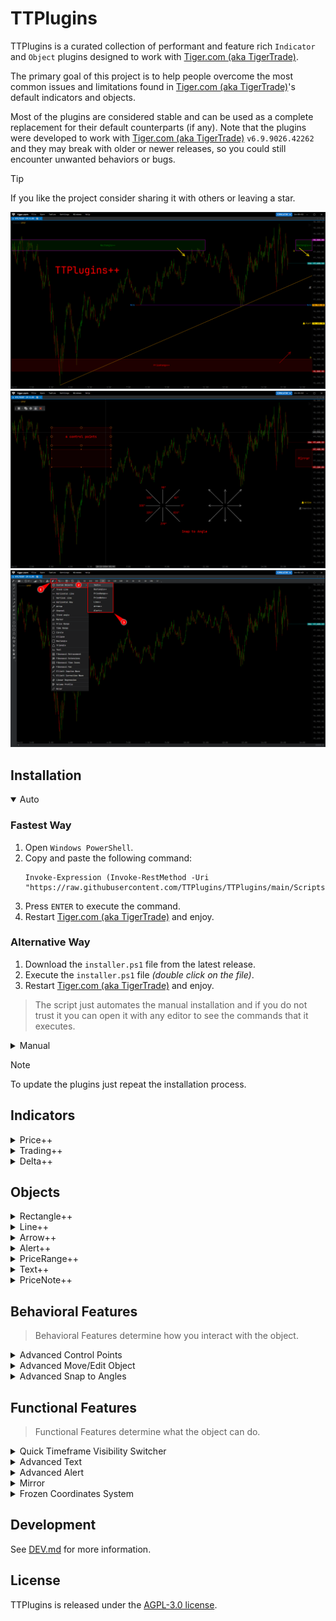 # TTPlugins

TTPlugins is a curated collection of performant and feature rich `Indicator`
and `Object` plugins designed to work with [Tiger.com (aka TigerTrade)][1].

The primary goal of this project is to help people overcome the most common
issues and limitations found in [Tiger.com (aka TigerTrade)][1]'s default
indicators and objects.

Most of the plugins are considered stable and can be used as a complete
replacement for their default counterparts (if any). Note that the plugins were
developed to work with [Tiger.com (aka TigerTrade)][1] `v6.9.9026.42262` and
they may break with older or newer releases, so you could still encounter
unwanted behaviors or bugs.



> [!TIP]
> If you like the project consider sharing it with others or leaving a star.



![Image1](Docs/Image1.png)
![Image2](Docs/Image2.png)
![Image3](Docs/Image3.png)



## Installation

<details open>
<summary>Auto</summary>

### Fastest Way
1. Open `Windows PowerShell`.
2. Copy and paste the following command:
    ```pwsh
    Invoke-Expression (Invoke-RestMethod -Uri "https://raw.githubusercontent.com/TTPlugins/TTPlugins/main/Scripts/installer.ps1")
    ```
3. Press `ENTER` to execute the command.
4. Restart [Tiger.com (aka TigerTrade)][1] and enjoy.

### Alternative Way
1. Download the `installer.ps1` file from the latest release.
2. Execute the `installer.ps1` file *(double click on the file)*.
3. Restart [Tiger.com (aka TigerTrade)][1] and enjoy.

> The script just automates the manual installation and if you do not trust it
> you can open it with any editor to see the commands that it executes.
</details>

<details>
<summary>Manual</summary>

1. Download the `Indicators++.dll` and `Objects++.dll` files from the
   latest release.
2. Open `File Explorer` and go to your `Documents` folder.
3. Create the `TigerTrade` folder *(if missing)*.
4. Go inside the `TigerTrade` folder.
5. Create the `Indicators` and `Objects` folders *(if missing)*.
6. Move the `Indicators++.dll` file inside the `Indicators` folder.
7. Move the `Objects++.dll` file inside the `Objects` folder.
8. Restart [Tiger.com (aka TigerTrade)][1] and enjoy.

It should look like this:

```
C:\Users\<your-user>\Documents\
└─ TigerTrade\
   ├─ Indicators\
   │  └─ Indicators++.dll
   └─ Objects\
      └─ Objects++.dll
```

> You may need to create the folders manually if they are missing.
</details>

> [!NOTE]
> To update the plugins just repeat the installation process.



## Indicators

<details>
<summary>Price++</summary>

### Price++

The `Price++` indicator is a simpler and more performant version of the `Price`
indicator with the following features:

- High performance, optimized rendering.
- Pretty bar statistics (on `CTRL` pressed):
    - High *(optionally the low to high bar size in % if positive)*
    - Low *(optionally the high to low bar size in % if negative)*
    - Open
    - Close
    - Volume
- Readable and intuitive countdown timer attached to the price line.
- Customizable exchange name and exchange type in the top left corner.

> :warning: The alerts of [Tiger.com (aka TigerTrade)][1]'s default objects may
> not work properly with this indicator.
</details>

<details>
<summary>Trading++</summary>

### Trading++

The `Trading++` indicator provides a specific set of features meant to
accelerate some common trading operations:

- Quick measurement of stop and take profits (Toggle with: `S` key).
- Realtime statistics of the open position (if any):
    - PnL value ($)
    - PnL percent (%)
    - PnL ticks
    - PnL ratio (r)
- Automatic price lines for the open position (if any):
    - Average entry price
    - Stop loss price
    - Take profit prices
- Integrated calculator for ideal position size/value based on the
  predefined risk.

> :warning: This indicator is experimental and may not always work properly
> because of the way the trading data is handled internally.
</details>

<details>
<summary>Delta++</summary>

### Delta++

> :warning: If you are not using the `ClusterSearch` (Type: Delta) indicator
> ignore this indicator.

The `Delta++` indicator is a more advanced and performant version of the
`ClusterSearch` indicator focused on the delta data type.
</details>



## Objects

<details>
<summary>Rectangle++</summary>

### Rectangle++
The `Rectangle++` object is a more advanced version of the `Rectangle` object.

### Behavioral Features
- 6 [Advanced Control Points](#advanced-control-points)
- [Advanced Move/Edit Object](#advanced-moveedit-object)

### Functional Features
- Price Scale Labels
- [Quick Timeframe Visibility Switcher](#quick-timeframe-visibility-switcher)
- [Advanced Text](#advanced-text)
- [Advanced Alert](#advanced-alert)
- [Mirror](#mirror)
- [Frozen Coordinates System](#frozen-coordinates-system)
</details>

<details>
<summary>Line++</summary>

### Line++
The `Line++` object is a more advanced version of the `Trend Line` object.

### Behavioral Features
- 2 [Advanced Control Points](#advanced-control-points)
- [Advanced Move/Edit Object](#advanced-moveedit-object)
- [Advanced Snap to Angles](#advanced-snap-to-angles)

### Functional Features
- Price Scale Labels
- Extend Start/End
- [Quick Timeframe Visibility Switcher](#quick-timeframe-visibility-switcher)
- [Advanced Text](#advanced-text)
- [Advanced Alert](#advanced-alert)
- [Mirror](#mirror)
- [Frozen Coordinates System](#frozen-coordinates-system)
</details>

<details>
<summary>Arrow++</summary>

### Arrow++
The `Arrow++` object is a more advanced version of the `Arrow` object.

### Behavioral Features
- 2 [Advanced Control Points](#advanced-control-points)
- [Advanced Move/Edit Object](#advanced-moveedit-object)
- [Advanced Snap to Angles](#advanced-snap-to-angles)

### Functional Features
- Price Scale Labels
- [Quick Timeframe Visibility Switcher](#quick-timeframe-visibility-switcher)
- [Advanced Text](#advanced-text)
- [Mirror](#mirror)
- [Frozen Coordinates System](#frozen-coordinates-system)
</details>

<details>
<summary>Alert++</summary>

### Alert++
The `Alert++` object is a simple and minimal price level alert.

### Behavioral Features
- 1 [Advanced Control Points](#advanced-control-points)
- [Advanced Move/Edit Object](#advanced-moveedit-object)

### Functional Features
- Price Scale Label
- [Quick Timeframe Visibility Switcher](#quick-timeframe-visibility-switcher)
- [Advanced Text](#advanced-text)
- [Advanced Alert](#advanced-alert)
</details>

<details>
<summary>PriceRange++</summary>

### PriceRange++
The `PriceRange++` object is a more advanced version of the `Price Range`
object.

### Behavioral Features
- 2 [Advanced Control Points](#advanced-control-points)
- [Advanced Move/Edit Object](#advanced-moveedit-object)

### Functional Features
- Price Scale Labels
- [Quick Timeframe Visibility Switcher](#quick-timeframe-visibility-switcher)
- [Advanced Text](#advanced-text)
- [Advanced Alert](#advanced-alert)
</details>

<details>
<summary>Text++</summary>

### Text++
The `Text++` object is a more advanced version of the `Text` object.

### Behavioral Features
- 1 [Advanced Control Points](#advanced-control-points)
- [Advanced Move/Edit Object](#advanced-moveedit-object)

### Functional Features
- [Quick Timeframe Visibility Switcher](#quick-timeframe-visibility-switcher)
- [Advanced Text](#advanced-text)
- [Mirror](#mirror)
- [Frozen Coordinates System](#frozen-coordinates-system)
</details>

<details>
<summary>PriceNote++</summary>

### PriceNote++
The `PriceNote++` object shows some notes attached to a specific price and
time.

### Behavioral Features
- 1 [Advanced Control Points](#advanced-control-points)
- [Advanced Move/Edit Object](#advanced-moveedit-object)

### Functional Features
- Price Scale Label
- [Quick Timeframe Visibility Switcher](#quick-timeframe-visibility-switcher)
- [Advanced Text](#advanced-text)
- [Advanced Alert](#advanced-alert)
- [Mirror](#mirror)
</details>



## Behavioral Features

> Behavioral Features determine how you interact with the object.

<details>
<summary>Advanced Control Points</summary>

### Advanced Control Points
- Auto hide control point while editing it.
- Auto hide all control points on object move.
- Auto change appearance when object is locked.
- Bigger and more ergonomic hitboxes compared to the default ones.
</details>

<details>
<summary>Advanced Move/Edit Object</summary>

### Advanced Move/Edit Object
| Shortcut                   | Description                                                           |
| -------------------------- | --------------------------------------------------------------------- |
| `UP` *(Arrow)*             | Move the **whole** object **up** by `1 tick`.                         |
| `DOWN` *(Arrow)*           | Move the **whole** object **down** by `1 tick`.                       |
| `SHIFT` + `UP` *(Arrow)*   | Move **only** the **top** part of the object **up** by `1 tick`.      |
| `SHIFT` + `DOWN` *(Arrow)* | Move **only** the **top** part of the object **down** by `1 tick`.    |
| `CTRL` + `UP` *(Arrow)*    | Move **only** the **bottom** part of the object **up** by `1 tick`.   |
| `CTRL` + `DOWN` *(Arrow)*  | Move **only** the **bottom** part of the object **down** by `1 tick`. |
</details>

<details>
<summary>Advanced Snap to Angles</summary>

### Advanced Snap to Angles
Hold the `SHIFT` key while editing one of the control points to snap the object
to 0/45/90/135/180/225/270/315 degrees angles.
</details>



## Functional Features

> Functional Features determine what the object can do.

<details>
<summary>Quick Timeframe Visibility Switcher</summary>

### Quick Timeframe Visibility Switcher
The `Quick Timeframe Visibility Switcher` is a property that simplifies the
process of updating the default `Visibility` property by providing a simple
interface to apply the most common configurations used on objects.

| Option   | Description                                                                    |
| -------- | ------------------------------------------------------------------------------ |
| Disabled | The object will **not** update the `Visibility` property in any way.           |
| All      | Show the object on **all** timeframes.                                         |
| Lower    | Show the object **only** on timeframes **lower or equal** to the current one.  |
| Current  | Show the object **only** on timeframes **equal** to the current one.           |
| Higher   | Show the object **only** on timeframes **higher or equal** to the current one. |
</details>

<details>
<summary>Advanced Text</summary>

### Advanced Text
The `Advanced Text` module provides the following features:

- Show Text *(to quickly show or hide the text without deleting it)*
- Text
- Horizontal Align *(Left/Center/Right)*
- Vertical Align *(Top/Center/Bottom)*

*extra options:*

- Font size
- Text Color *(aka foreground)*
- Background *(set to transparent to hide)*
- Border *(set to transparent to hide)*
- Border Thickness
- Border Style *(Solid/Dash/Dot/Dash Dot/Dash Dot Dot)*
</details>

<details>
<summary>Advanced Alert</summary>

### Advanced Alert
The `Advanced Alert` module provides the following features:

- Alert *(default popup for the alert settings)*
- Distance *(distance value from the object to trigger the alert early)*
- Distance Unit *(Tick/Price/Percent)*
- Frequency *(Once/Once per Bar/Every Time)* *(use this instead of popup)*

*extra options:*

- Show Bell *(to show/hide the bell icon near the object)*
- Bell Offset *(x offset of the bell icon)*
- Throttle (ms) *(do not replay the alert faster than this timeout)*
</details>

<details>
<summary>Mirror</summary>

### Mirror
The `Mirror` module helps you keep track of your analysis and price levels by
showing them near the price scale in a compact way. *(The mirror works even if
the object is out of the visible chart)*

- Show Mirror *(to quickly show or hide the mirror)*
- Show Mirror Text *(to also mirror the text and not just the base object)*
- Mirror Width *(preferred width for the mirrored object)*
- Mirror Offset *(preferred x offset for the mirrored object)*
</details>

<details>
<summary>Frozen Coordinates System</summary>

### Frozen Coordinates System
The `Frozen Coordinates System` module provides a set of options to customize
the way the x and y coordinates of the object behave.

| Option       | Description                                                     |
| ------------ | --------------------------------------------------------------- |
| Default      | The coordinates work as usual.                                  |
| Frozen Time  | The **x** coordinates are attached to the **canvas right**.     |
| Frozen Price | The **y** coordinates are attached to the **canvas top**.       |
| Frozen       | This applies `Frozen Time` and `Frozen Price` at the same time. |

> :bulb: You can think of `Frozen Time` as a way of **detaching** the object
> from the **time scale** and `Frozen Price` as a way of **detaching** the
> object from the **price scale**.
</details>



## Development

See [DEV.md](DEV.md) for more information.



## License

TTPlugins is released under the [AGPL-3.0 license](LICENSE).



[1]: https://www.tiger.com/terminal
